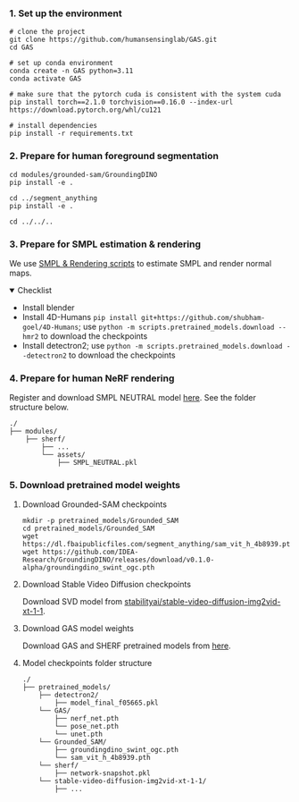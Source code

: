 ### 1. Set up the environment
```
# clone the project
git clone https://github.com/humansensinglab/GAS.git
cd GAS

# set up conda environment
conda create -n GAS python=3.11
conda activate GAS 

# make sure that the pytorch cuda is consistent with the system cuda
pip install torch==2.1.0 torchvision==0.16.0 --index-url https://download.pytorch.org/whl/cu121

# install dependencies
pip install -r requirements.txt
```

### 2. Prepare for human foreground segmentation
```
cd modules/grounded-sam/GroundingDINO
pip install -e .

cd ../segment_anything
pip install -e .

cd ../../..
```

### 3. Prepare for SMPL estimation & rendering
We use [SMPL & Rendering scripts](https://github.com/fudan-generative-vision/champ/blob/master/docs/data_process.md) to estimate SMPL and render normal maps. 

<details open>
<summary>Checklist</summary>

- Install blender
- Install 4D-Humans `pip install git+https://github.com/shubham-goel/4D-Humans`; 
use `python -m scripts.pretrained_models.download --hmr2` to download the checkpoints
- Install detectron2; use `python -m scripts.pretrained_models.download --detectron2` to download the checkpoints
</details>

### 4. Prepare for human NeRF rendering
Register and download SMPL NEUTRAL model [here](https://smpl.is.tue.mpg.de/). See the folder structure below. 
```
./
├── modules/
    ├── sherf/
        ├── ...
        └── assets/
            ├── SMPL_NEUTRAL.pkl
```


### 5. Download pretrained model weights
1. Download Grounded-SAM checkpoints

    ```
    mkdir -p pretrained_models/Grounded_SAM
    cd pretrained_models/Grounded_SAM
    wget https://dl.fbaipublicfiles.com/segment_anything/sam_vit_h_4b8939.pth
    wget https://github.com/IDEA-Research/GroundingDINO/releases/download/v0.1.0-alpha/groundingdino_swint_ogc.pth
    ```

2. Download Stable Video Diffusion checkpoints

    Download SVD model from [stabilityai/stable-video-diffusion-img2vid-xt-1-1](https://huggingface.co/stabilityai/stable-video-diffusion-img2vid-xt-1-1).

3. Download GAS model weights 

    Download GAS and SHERF pretrained models from [here](https://huggingface.co/yixinglu/GAS). 

4. Model checkpoints folder structure 
    ```
    ./
    ├── pretrained_models/
        ├── detectron2/
            ├── model_final_f05665.pkl
        └── GAS/
            ├── nerf_net.pth
            └── pose_net.pth
            └── unet.pth
        └── Grounded_SAM/
            ├── groundingdino_swint_ogc.pth
            └── sam_vit_h_4b8939.pth
        └── sherf/
            ├── network-snapshot.pkl
        └── stable-video-diffusion-img2vid-xt-1-1/
            ├── ...
    ```
